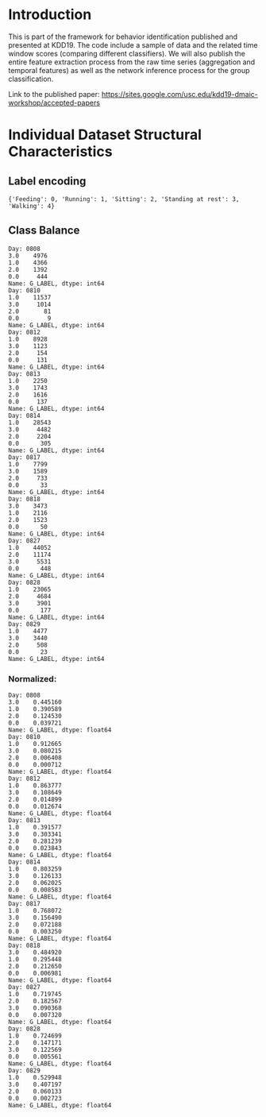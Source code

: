 # Introduction

This is part of the framework for behavior identification published and presented at KDD19. The code include a sample of data and the related time window scores (comparing different classifiers). We will also publish the entire feature extraction process from the raw time series (aggregation and temporal features) as well as the network inference process for the group classification.

Link to the published paper: https://sites.google.com/usc.edu/kdd19-dmaic-workshop/accepted-papers

# Individual Dataset Structural Characteristics

## Label encoding

```
{'Feeding': 0, 'Running': 1, 'Sitting': 2, 'Standing at rest': 3, 'Walking': 4}
```

## Class Balance

```
Day: 0808
3.0    4976
1.0    4366
2.0    1392
0.0     444
Name: G_LABEL, dtype: int64
Day: 0810
1.0    11537
3.0     1014
2.0       81
0.0        9
Name: G_LABEL, dtype: int64
Day: 0812
1.0    8928
3.0    1123
2.0     154
0.0     131
Name: G_LABEL, dtype: int64
Day: 0813
1.0    2250
3.0    1743
2.0    1616
0.0     137
Name: G_LABEL, dtype: int64
Day: 0814
1.0    28543
3.0     4482
2.0     2204
0.0      305
Name: G_LABEL, dtype: int64
Day: 0817
1.0    7799
3.0    1589
2.0     733
0.0      33
Name: G_LABEL, dtype: int64
Day: 0818
3.0    3473
1.0    2116
2.0    1523
0.0      50
Name: G_LABEL, dtype: int64
Day: 0827
1.0    44052
2.0    11174
3.0     5531
0.0      448
Name: G_LABEL, dtype: int64
Day: 0828
1.0    23065
2.0     4684
3.0     3901
0.0      177
Name: G_LABEL, dtype: int64
Day: 0829
1.0    4477
3.0    3440
2.0     508
0.0      23
Name: G_LABEL, dtype: int64
```

### Normalized:

```
Day: 0808
3.0    0.445160
1.0    0.390589
2.0    0.124530
0.0    0.039721
Name: G_LABEL, dtype: float64
Day: 0810
1.0    0.912665
3.0    0.080215
2.0    0.006408
0.0    0.000712
Name: G_LABEL, dtype: float64
Day: 0812
1.0    0.863777
3.0    0.108649
2.0    0.014899
0.0    0.012674
Name: G_LABEL, dtype: float64
Day: 0813
1.0    0.391577
3.0    0.303341
2.0    0.281239
0.0    0.023843
Name: G_LABEL, dtype: float64
Day: 0814
1.0    0.803259
3.0    0.126133
2.0    0.062025
0.0    0.008583
Name: G_LABEL, dtype: float64
Day: 0817
1.0    0.768072
3.0    0.156490
2.0    0.072188
0.0    0.003250
Name: G_LABEL, dtype: float64
Day: 0818
3.0    0.484920
1.0    0.295448
2.0    0.212650
0.0    0.006981
Name: G_LABEL, dtype: float64
Day: 0827
1.0    0.719745
2.0    0.182567
3.0    0.090368
0.0    0.007320
Name: G_LABEL, dtype: float64
Day: 0828
1.0    0.724699
2.0    0.147171
3.0    0.122569
0.0    0.005561
Name: G_LABEL, dtype: float64
Day: 0829
1.0    0.529948
3.0    0.407197
2.0    0.060133
0.0    0.002723
Name: G_LABEL, dtype: float64
```
